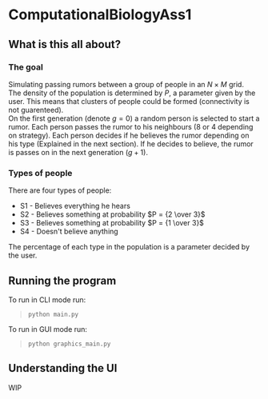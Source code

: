 # ComputationalBiologyAss1

## What is this all about?

### The goal

Simulating passing rumors between a group of people in an $N \times M$ grid.\
The density of the population is determined by $P$, a parameter given by the user. This means that clusters of people could be formed (connectivity is not guarenteed).\
On the first generation (denote $g=0$) a random person is selected to start a rumor. Each person passes the rumor to his neighbours (8 or 4 depending on strategy). Each person decides if he believes the rumor depending on his type (Explained in the next section). If he decides to believe, the rumor is passes on in the next generation ($g + 1$).

### Types of people

There are four types of people:
- S1 - Believes everything he hears
- S2 - Believes something at probability $P = {2 \over 3}$
- S3 - Believes something at probability $P = {1 \over 3}$
- S4 - Doesn't believe anything

The percentage of each type in the population is a parameter decided by the user.

## Running the program

To run in CLI mode run:
>```python main.py```

To run in GUI mode run:
>```python graphics_main.py```

## Understanding the UI

WIP